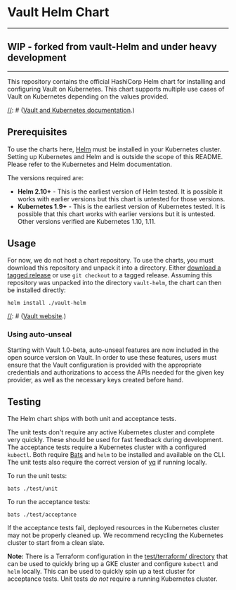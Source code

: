 # Vault Helm Chart

------
## WIP - forked from vault-Helm and under heavy development
------

This repository contains the official HashiCorp Helm chart for installing
and configuring Vault on Kubernetes. This chart supports multiple use
cases of Vault on Kubernetes depending on the values provided.

[//]: # (These docs don't exist yet)
[//]: # (For full documentation on this Helm chart along with all the ways you can)
[//]: # (use Vault with Kubernetes, please see the)
[//]: # ([Vault and Kubernetes documentation](https://www.vault.io/docs/platform/k8s/index.html).)

## Prerequisites

To use the charts here, [Helm](https://helm.sh/) must be installed in your
Kubernetes cluster. Setting up Kubernetes and Helm and is outside the scope
of this README. Please refer to the Kubernetes and Helm documentation.

The versions required are:

  * **Helm 2.10+** - This is the earliest version of Helm tested. It is possible
    it works with earlier versions but this chart is untested for those versions.
  * **Kubernetes 1.9+** - This is the earliest version of Kubernetes tested.
    It is possible that this chart works with earlier versions but it is
    untested. Other versions verified are Kubernetes 1.10, 1.11.

## Usage

For now, we do not host a chart repository. To use the charts, you must
download this repository and unpack it into a directory. Either
[download a tagged release](https://github.com/hashicorp/vault-helm/releases) or
use `git checkout` to a tagged release.
Assuming this repository was unpacked into the directory `vault-helm`, the chart can
then be installed directly:

    helm install ./vault-helm

[//]: # (These docs don't exist yet)
[//]: # (Please see the many options supported in the `values.yaml`)
[//]: # (file. These are also fully documented directly on the)
[//]: # ([Vault website](https://www.vault.io/docs/platform/k8s/helm.html).)

### Using auto-unseal

Starting with Vault 1.0-beta, auto-unseal features are now included in the open source 
version on Vault.  In order to use these features, users must ensure that 
the Vault configuration is provided with the appropriate credentials and authorizations 
to access the APIs needed for the given key provider, as well as the necessary keys 
created before hand. 

## Testing

The Helm chart ships with both unit and acceptance tests.

The unit tests don't require any active Kubernetes cluster and complete
very quickly. These should be used for fast feedback during development.
The acceptance tests require a Kubernetes cluster with a configured `kubectl`.
Both require [Bats](https://github.com/bats-core/bats-core) and `helm` to be
installed and available on the CLI. The unit tests also require the correct
version of [yq](https://pypi.org/project/yq/) if running locally.

To run the unit tests:

    bats ./test/unit

To run the acceptance tests:

    bats ./test/acceptance

If the acceptance tests fail, deployed resources in the Kubernetes cluster
may not be properly cleaned up. We recommend recycling the Kubernetes cluster to
start from a clean slate.

**Note:** There is a Terraform configuration in the
[test/terraform/ directory](https://github.com/hashicorp/vault-helm/tree/master/test/terraform)
that can be used to quickly bring up a GKE cluster and configure
`kubectl` and `helm` locally. This can be used to quickly spin up a test
cluster for acceptance tests. Unit tests _do not_ require a running Kubernetes
cluster.
